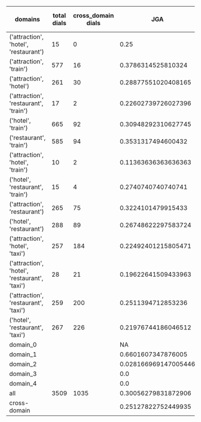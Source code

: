| domains                                       |   total dials |   cross_domain dials | JGA                  | RSA                 | TA                  | CDTA                 |   total turns |   cross-domain turns |
|-----------------------------------------------|---------------|----------------------|----------------------|---------------------|---------------------|----------------------|---------------|----------------------|
| ('attraction', 'hotel', 'restaurant')         |            15 |                    0 | 0.25                 | 0.5266438516438516  | 0.47413793103448276 | NA                   |           116 |                    0 |
| ('attraction', 'train')                       |           577 |                   16 | 0.3786314525810324   | 0.744392826440701   | 0.611764705882353   | 0.0625               |          4165 |                   16 |
| ('attraction', 'hotel')                       |           261 |                   30 | 0.28877551020408165  | 0.6325682466258782  | 0.4913265306122449  | 0.03333333333333333  |          1960 |                   30 |
| ('attraction', 'restaurant', 'train')         |            17 |                    2 | 0.22602739726027396  | 0.5573994587787691  | 0.3904109589041096  | 0.0                  |           146 |                    4 |
| ('hotel', 'train')                            |           665 |                   92 | 0.30948292310627745  | 0.730449269853484   | 0.5067735165044839  | 0.07291666666666667  |          5241 |                   96 |
| ('restaurant', 'train')                       |           585 |                   94 | 0.3531317494600432   | 0.7657183516333059  | 0.53585313174946    | 0.020833333333333332 |          4630 |                   96 |
| ('attraction', 'hotel', 'train')              |            10 |                    2 | 0.11363636363636363  | 0.4608665919010746  | 0.3409090909090909  | 0.0                  |            88 |                    2 |
| ('hotel', 'restaurant', 'train')              |            15 |                    4 | 0.2740740740740741   | 0.6337559414051953  | 0.4444444444444444  | 0.0                  |           135 |                    4 |
| ('attraction', 'restaurant')                  |           265 |                   75 | 0.3224101479915433   | 0.6793582301672936  | 0.5533826638477801  | 0.0                  |          1892 |                   75 |
| ('hotel', 'restaurant')                       |           288 |                   89 | 0.26748622297583724  | 0.6841940317488107  | 0.45146248410343365 | 0.041237113402061855 |          2359 |                   97 |
| ('attraction', 'hotel', 'taxi')               |           257 |                  184 | 0.22492401215805471  | 0.5694062439542056  | 0.40555796786799825 | 0.004651162790697674 |          2303 |                  215 |
| ('attraction', 'hotel', 'restaurant', 'taxi') |            28 |                   21 | 0.19622641509433963  | 0.5096139017894745  | 0.3433962264150943  | 0.0                  |           265 |                   30 |
| ('attraction', 'restaurant', 'taxi')          |           259 |                  200 | 0.2511394712853236   | 0.5992680409308695  | 0.46946216955332726 | 0.00749063670411985  |          2194 |                  267 |
| ('hotel', 'restaurant', 'taxi')               |           267 |                  226 | 0.21976744186046512  | 0.6321878897799424  | 0.3802325581395349  | 0.0                  |          2580 |                  349 |
| domain_0                                      |               |                      | NA                   | NA                  | NA                  | NA                   |             0 |                    0 |
| domain_1                                      |               |                      | 0.6601607347876005   | 0.8617616090230934  | 0.7338035099229129  | NA                   |         12194 |                    0 |
| domain_2                                      |               |                      | 0.028166969147005446 | 0.57980136044531    | 0.32072595281306715 | 0.026033690658499236 |         13775 |                  653 |
| domain_3                                      |               |                      | 0.0                  | 0.3980479247746499  | 0.2997613365155131  | 0.001594896331738437 |          2095 |                  627 |
| domain_4                                      |               |                      | 0.0                  | 0.25583333333333336 | 0.4                 | 0.0                  |            10 |                    1 |
| all                                           |          3509 |                 1035 | 0.30056279831872906  | 0.6866757125646714  | 0.4986108142765548  | 0.01405152224824356  |         28074 |                 1281 |
| cross-domain                                  |               |                      | 0.25127822752449935  | 0.6375477255539441  | 0.4396037494674052  | 0.01405152224824356  |          9388 |                 1281 |

